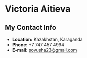 # Victoria Aitieva

## My Contact Info
* **Location:** Kazakhstan, Karaganda
* **Phone:** +7 747 457 4994
* **E-mail:** sovusha23@gmail.com
